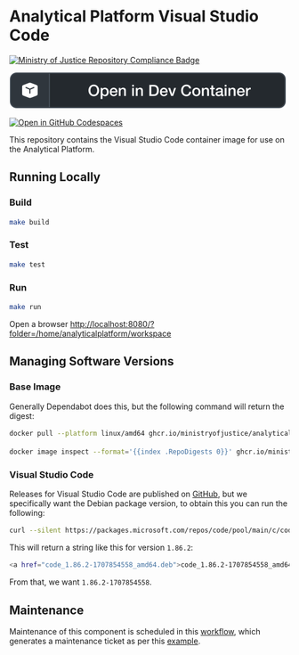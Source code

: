 # Analytical Platform Visual Studio Code

[![Ministry of Justice Repository Compliance Badge](https://github-community.service.justice.gov.uk/repository-standards/api/analytical-platform-visual-studio-code/badge)](https://github-community.service.justice.gov.uk/repository-standards/analytical-platform--studio-code)

[![Open in Dev Container](https://raw.githubusercontent.com/ministryofjustice/.devcontainer/refs/heads/main/contrib/badge.svg)](https://vscode.dev/redirect?url=vscode://ms-vscode-remote.remote-containers/cloneInVolume?url=https://github.com/ministryofjustice/analytical-platform-visual-studio-code)

[![Open in GitHub Codespaces](https://github.com/codespaces/badge.svg)](https://codespaces.new/ministryofjustice/analytical-platform-visual-studio-code)

This repository contains the Visual Studio Code container image for use on the Analytical Platform.

## Running Locally

### Build

```bash
make build
```

### Test

```bash
make test
```

### Run

```bash
make run
```

Open a browser <http://localhost:8080/?folder=/home/analyticalplatform/workspace>

## Managing Software Versions

### Base Image

Generally Dependabot does this, but the following command will return the digest:

```bash
docker pull --platform linux/amd64 ghcr.io/ministryofjustice/analytical-platform-cloud-development-environment-base:$(curl --silent https://api.github.com/repos/ministryofjustice/analytical-platform-cloud-development-environment-base/releases/latest | jq -r .tag_name)

docker image inspect --format='{{index .RepoDigests 0}}' ghcr.io/ministryofjustice/analytical-platform-cloud-development-environment-base:$(curl --silent https://api.github.com/repos/ministryofjustice/analytical-platform-cloud-development-environment-base/releases/latest | jq -r .tag_name)
```

### Visual Studio Code

Releases for Visual Studio Code are published on [GitHub](https://github.com/microsoft/vscode/releases), but we specifically want the Debian package version, to obtain this you can run the following:

```bash
curl --silent https://packages.microsoft.com/repos/code/pool/main/c/code/ | grep $(curl --silent https://api.github.com/repos/microsoft/vscode/releases/latest | jq -r .tag_name) | grep amd64
```

This will return a string like this for version `1.86.2`:

```bash
<a href="code_1.86.2-1707854558_amd64.deb">code_1.86.2-1707854558_amd64.deb</a> ...
```

From that, we want `1.86.2-1707854558`.

## Maintenance

Maintenance of this component is scheduled in this [workflow](https://github.com/ministryofjustice/analytical-platform/blob/main/.github/workflows/schedule-issue-vscode.yml), which generates a maintenance ticket as per this [example](https://github.com/ministryofjustice/analytical-platform/issues/5904).
